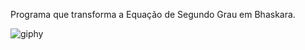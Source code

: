 Programa que transforma a Equação de Segundo Grau em Bhaskara.


![giphy](https://user-images.githubusercontent.com/112970416/216504138-90576e25-50e3-4734-9d41-c622916b30bc.gif)
